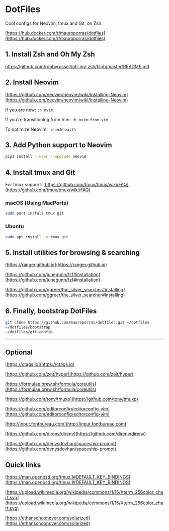 # DotFiles

Cool configs for Neovim, tmux and Git, on Zsh.

[https://hub.docker.com/r/mauroporras/dotfiles](https://hub.docker.com/r/mauroporras/dotfiles)

## 1. Install Zsh and Oh My Zsh

https://github.com/robbyrussell/oh-my-zsh/blob/master/README.md


## 2. Install Neovim

[https://github.com/neovim/neovim/wiki/Installing-Neovim](https://github.com/neovim/neovim/wiki/Installing-Neovim)

If you are new: `:h nvim`

If you're transitioning from Vim: `:h nvim-from-vim`

To optimize Neovim: `:checkhealth`


## 3. Add Python support to Neovim

``` bash
pip3 install --user --upgrade neovim
```


## 4. Install tmux and Git

For tmux support: [https://github.com/tmux/tmux/wiki/FAQ](https://github.com/tmux/tmux/wiki/FAQ)


### macOS (Using MacPorts)

``` bash
sudo port install tmux git
```


### Ubuntu

``` bash
sudo apt install -y tmux git
```


## 5. Install utilities for browsing & searching

[https://ranger.github.io](https://ranger.github.io)

[https://github.com/junegunn/fzf#installation](https://github.com/junegunn/fzf#installation)

[https://github.com/ggreer/the_silver_searcher#installing](https://github.com/ggreer/the_silver_searcher#installing)


## 6. Finally, bootstrap DotFiles

``` bash
git clone https://github.com/mauroporras/dotfiles.git ~/dotfiles
~/dotfiles/bootstrap
~/dotfiles/git-config
```


______


## Optional

[https://ctags.io](https://ctags.io)

[https://github.com/zeit/hyper](https://github.com/zeit/hyper)

[https://formulae.brew.sh/formula/coreutils](https://formulae.brew.sh/formula/coreutils)

[https://github.com/tony/tmuxp](https://github.com/tony/tmuxp)

[https://github.com/editorconfig/editorconfig-vim](https://github.com/editorconfig/editorconfig-vim)

[http://input.fontbureau.com](http://input.fontbureau.com)

[https://github.com/direnv/direnv](https://github.com/direnv/direnv)

[https://github.com/denysdovhan/spaceship-prompt](https://github.com/denysdovhan/spaceship-prompt)


## Quick links

[https://man.openbsd.org/tmux.1#DEFAULT_KEY_BINDINGS](https://man.openbsd.org/tmux.1#DEFAULT_KEY_BINDINGS)

[https://upload.wikimedia.org/wikipedia/commons/1/15/Xterm_256color_chart.svg](https://upload.wikimedia.org/wikipedia/commons/1/15/Xterm_256color_chart.svg)

[https://ethanschoonover.com/solarized](https://ethanschoonover.com/solarized)
